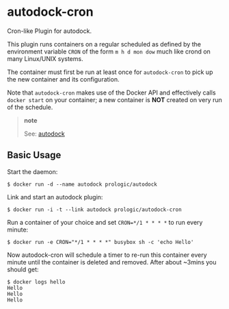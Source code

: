 autodock-cron
=============

Cron-like Plugin for autodock.

This plugin runs containers on a regular scheduled as defined by the environment variable `CRON` of the form `m h d mon dow` much like crond on many Linux/UNIX systems.

The container must first be run at least once for `autodock-cron` to pick up the new container and its configuration.

Note that `autodock-cron` makes use of the Docker API and effectively calls `docker start` on your container; a new container is **NOT** created on very run of the schedule.

> **note**
>
> See: [autodock](https://github.com/prologic/autodock)

Basic Usage
-----------

Start the daemon:

    $ docker run -d --name autodock prologic/autodock

Link and start an autodock plugin:

    $ docker run -i -t --link autodock prologic/autodock-cron

Run a container of your choice and set `CRON=*/1 * * * *` to run every minute:

    $ docker run -e CRON="*/1 * * * *" busybox sh -c 'echo Hello'

Now autodock-cron will schedule a timer to re-run this container every minute until the container is deleted and removed. After about ~3mins you should get:

    $ docker logs hello
    Hello
    Hello
    Hello
